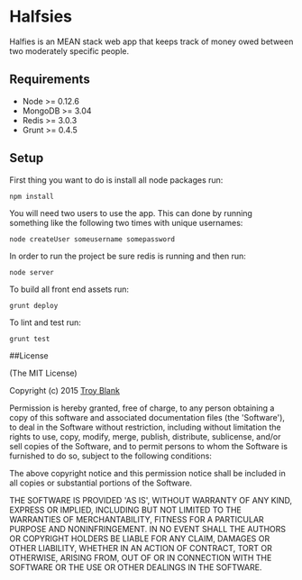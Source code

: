 # Halfsies
Halfies is an MEAN stack web app that keeps track of money owed between two moderately specific people.

## Requirements
* Node >= 0.12.6
* MongoDB >= 3.04
* Redis >= 3.0.3
* Grunt >= 0.4.5

## Setup
First thing you want to do is install all node packages run:

    npm install
    
You will need two users to use the app. This can done by running something like the following two times with unique usernames:

    node createUser someusername somepassword
  
In order to run the project be sure redis is running and then run:

    node server

To build all front end assets run:

    grunt deploy

To lint and test run:

    grunt test

##License

(The MIT License)

Copyright (c) 2015 [Troy Blank](mailto:troy@troyblank.com, "Troy Blank")

Permission is hereby granted, free of charge, to any person obtaining a copy of this software and associated documentation files (the 'Software'), to deal in the Software without restriction, including without limitation the rights to use, copy, modify, merge, publish, distribute, sublicense, and/or sell copies of the Software, and to permit persons to whom the Software is furnished to do so, subject to the following conditions:

The above copyright notice and this permission notice shall be included in all copies or substantial portions of the Software.

THE SOFTWARE IS PROVIDED 'AS IS', WITHOUT WARRANTY OF ANY KIND, EXPRESS OR IMPLIED, INCLUDING BUT NOT LIMITED TO THE WARRANTIES OF MERCHANTABILITY, FITNESS FOR A PARTICULAR PURPOSE AND NONINFRINGEMENT. IN NO EVENT SHALL THE AUTHORS OR COPYRIGHT HOLDERS BE LIABLE FOR ANY CLAIM, DAMAGES OR OTHER LIABILITY, WHETHER IN AN ACTION OF CONTRACT, TORT OR OTHERWISE, ARISING FROM, OUT OF OR IN CONNECTION WITH THE SOFTWARE OR THE USE OR OTHER DEALINGS IN THE SOFTWARE.